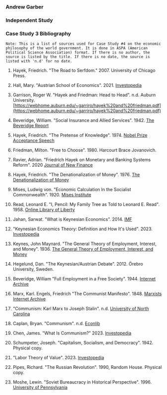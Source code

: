 ### Andrew Garber
### Independent Study 
### Case Study 3 Bibliography
```
Note: This is a list of sources used for Case Study #4 on the economic philosophy of the world government. It is done in ASPA (American Political Science Association) format. If there is no author, the source is listed by the title. If there is no date, the source is listed with 'n.d' for no date.
```
1. Hayek, Friedrich. "The Road to Serfdom." 2007. University of Chicago Press.

2. Hall, Mary. "Austrian School of Economics". 2021. [Investopedia](https://www.investopedia.com/articles/economics/09/austrian-school-of-economics.asp)

3. Garrison, Roger W. "Hayek and Friedman: Head to Head". n.d. Auburn University. [https://webhome.auburn.edu/~garriro/hayek%20and%20friedman.pdf](https://webhome.auburn.edu/~garriro/hayek%20and%20friedman.pdf)

4. Beveridge, William. "Social Insurance and Allied Services". 1942. [The Beveridge Report](https://ia904705.us.archive.org/29/items/in.ernet.dli.2015.275849/2015.275849.The-Beveridge.pdf)

5. Hayek, Friedrich. "The Pretense of Knowledge". 1974. [Nobel Prize Acceptance Speech](https://www.nobelprize.org/prizes/economic-sciences/1974/hayek/lecture/)

6. Friedman, Milton. "Free to Choose". 1980. Harcourt Brace Jovanovich.

7. Ravier, Adrian. "Friedrich Hayek on Monetary and Banking Systems Reform". 2020 [Journal of New Finance](https://jnf.ufm.edu/cgi/viewcontent.cgi?article=1006&context=journal)

8. Hayek, Friedrich. "The Denationalization of Money". 1976. [The Denationalization of Money](https://archive.org/details/DenationalisationOfMoneyTheArgumentRefined)

9. Mises, Ludwig von. "Economic Calculation In the Socialist Commonwealth". 1920. [Mises Institute](https://mises.org/library/economic-calculation-socialist-commonwealth/html)

10. Read, Leonard E. "I, Pencil: My Family Tree as Told to Leonard E. Read". 1958. [Online Library of Liberty](https://oll.libertyfund.org/titles/read-i-pencil-my-family-tree-as-told-to-leonard-e-read-dec-1958)

11. Jahan, Sarwat. "What is Keynesian Economics". 2014. [IMF](https://www.imf.org/external/pubs/ft/fandd/2014/09/basics.htm)

12. "Keynesian Economics Theory: Definition and How It's Used". 2023. [Investopedia](https://www.investopedia.com/terms/k/keynesianeconomics.asp)

13. Keynes, John Maynard. "The General Theory of Employment, Interest, and Money". 1936. [The General Theory of Employment, Interest, and Money](http://keynes-general-theory.com/generaltheory.pdf)

14. Hegelund, Dan. "The Keynesian/Austrian Debate". 2012. Örebro University, Sweden.

15. Beveridge, William "Full Employment in a Free Society". 1944. [Internet Archive](https://archive.org/details/in.ernet.dli.2015.228995/page/n1/mode/2up)

16. Marx, Karl. Engels, Friedrich "The Communist Manifesto". 1848. [Marxists Internet Archive](https://www.marxists.org/archive/marx/works/1848/communist-manifesto/)

17. "Communism: Karl Marx to Joseph Stalin". n.d. [University of North Carolina](https://europe.unc.edu/iron-curtain/history/communism-karl-marx-to-joseph-stalin/)

<!-- https://www.econlib.org/library/Enc/Communism.html -->

18. Caplan, Bryan. "Communism". n.d. [Econlib](https://www.econlib.org/library/Enc/Communism.html)

19. Chen, James. "What Is Communism?" 2023. [Investopedia](https://www.investopedia.com/terms/c/communism.asp)

20. Schumpeter, Joseph. "Capitalism, Socialism, and Democracy". 1942. Physical copy.

<!-- https://www.investopedia.com/terms/l/labor-theory-of-value.asp -->

21. "Labor Theory of Value". 2023. [Investopedia](https://www.investopedia.com/terms/l/labor-theory-of-value.asp)

22. Pipes, Richard. "The Russian Revolution". 1990, Random House. Physical copy.

23. Moshe, Lewin. "Soviet Bureaucracy in Historical Perspective". 1996. [University of Pennsylvania](https://www.ucis.pitt.edu/nceeer/1996-810-13-Lewin.pdf)